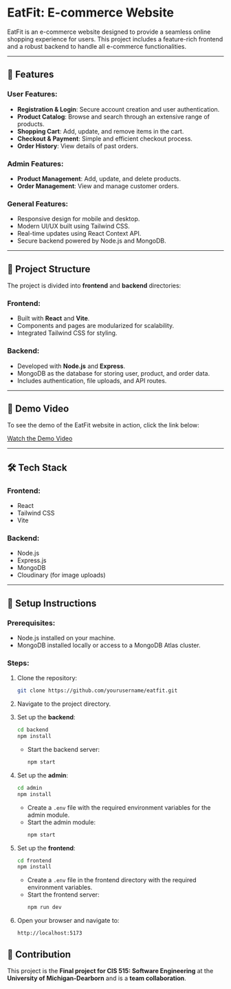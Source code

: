 # EatFit: E-commerce Website

EatFit is an e-commerce website designed to provide a seamless online shopping experience for users. This project includes a feature-rich frontend and a robust backend to handle all e-commerce functionalities.

---

## 🚀 Features

### User Features:
- **Registration & Login**: Secure account creation and user authentication.
- **Product Catalog**: Browse and search through an extensive range of products.
- **Shopping Cart**: Add, update, and remove items in the cart.
- **Checkout & Payment**: Simple and efficient checkout process.
- **Order History**: View details of past orders.

### Admin Features:
- **Product Management**: Add, update, and delete products.
- **Order Management**: View and manage customer orders.

### General Features:
- Responsive design for mobile and desktop.
- Modern UI/UX built using Tailwind CSS.
- Real-time updates using React Context API.
- Secure backend powered by Node.js and MongoDB.

---

## 📂 Project Structure

The project is divided into **frontend** and **backend** directories:

### Frontend:
- Built with **React** and **Vite**.
- Components and pages are modularized for scalability.
- Integrated Tailwind CSS for styling.

### Backend:
- Developed with **Node.js** and **Express**.
- MongoDB as the database for storing user, product, and order data.
- Includes authentication, file uploads, and API routes.

---

## 🎥 Demo Video

To see the demo of the EatFit website in action, click the link below:

[Watch the Demo Video](https://www.youtube.com/watch?v=8m1z62FcLus?autoplay=1)

---

## 🛠️ Tech Stack

### Frontend:
- React
- Tailwind CSS
- Vite

### Backend:
- Node.js
- Express.js
- MongoDB
- Cloudinary (for image uploads)

---

## 🔧 Setup Instructions

### Prerequisites:
- Node.js installed on your machine.
- MongoDB installed locally or access to a MongoDB Atlas cluster.

### Steps:

1. Clone the repository:
   ```bash
   git clone https://github.com/yourusername/eatfit.git
   ```

2. Navigate to the project directory.

3. Set up the **backend**:
   ```bash
   cd backend
   npm install
   ```

   - Start the backend server:
     ```bash
     npm start
     ```

4. Set up the **admin**:
   ```bash
   cd admin
   npm install
   ```
   - Create a `.env` file with the required environment variables for the admin module.
   - Start the admin module:
     ```bash
     npm start
     ```

5. Set up the **frontend**:
   ```bash
   cd frontend
   npm install
   ```
   - Create a `.env` file in the frontend directory with the required environment variables.
   - Start the frontend server:
     ```bash
     npm run dev
     ```

6. Open your browser and navigate to:
   ```
   http://localhost:5173
   ```
## 🤝 Contribution
This project is the **Final project for CIS 515: Software Engineering** at the **University of Michigan-Dearborn** and is a **team collaboration**.
